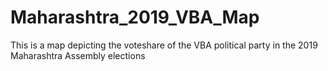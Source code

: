 # Maharashtra_2019_VBA_Map
This is a map depicting the voteshare of the VBA political party in the 2019 Maharashtra Assembly elections

